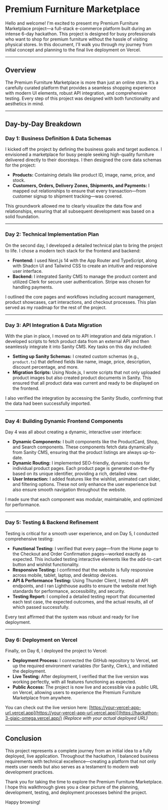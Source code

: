 # Premium Furniture Marketplace

Hello and welcome! I'm excited to present my Premium Furniture Marketplace project—a full-stack e-commerce platform built during an intense 6-day hackathon. This project is designed for busy professionals who want to shop for premium furniture without the hassle of visiting physical stores. In this document, I'll walk you through my journey from initial concept and planning to the final live deployment on Vercel.

---

## Overview

The Premium Furniture Marketplace is more than just an online store. It’s a carefully curated platform that provides a seamless shopping experience with modern UI elements, robust API integration, and comprehensive testing. Every step of this project was designed with both functionality and aesthetics in mind.

---

## Day-by-Day Breakdown

### **Day 1: Business Definition & Data Schemas**

I kicked off the project by defining the business goals and target audience. I envisioned a marketplace for busy people seeking high-quality furniture delivered directly to their doorsteps. I then designed the core data schemas for the project:

- **Products:** Containing details like product ID, image, name, price, and stock.
- **Customers, Orders, Delivery Zones, Shipments, and Payments:** I mapped out relationships to ensure that every transaction—from customer signup to shipment tracking—was covered.

This groundwork allowed me to clearly visualize the data flow and relationships, ensuring that all subsequent development was based on a solid foundation.

---

### **Day 2: Technical Implementation Plan**

On the second day, I developed a detailed technical plan to bring the project to life. I chose a modern tech stack for the frontend and backend:

- **Frontend:** I used Next.js 14 with the App Router and TypeScript, along with Shadcn UI and Tailwind CSS to create an intuitive and responsive user interface.
- **Backend:** I integrated Sanity CMS to manage the product content and utilized Clerk for secure user authentication. Stripe was chosen for handling payments.

I outlined the core pages and workflows including account management, product showcases, cart interactions, and checkout processes. This plan served as my roadmap for the rest of the project.

---

### **Day 3: API Integration & Data Migration**

With the plan in place, I moved on to API integration and data migration. I developed scripts to fetch product data from an external API and then seamlessly integrate it into Sanity CMS. Key tasks on this day included:

- **Setting up Sanity Schemas:** I created custom schemas (e.g., `product.ts`) that defined fields like name, image, price, description, discount percentage, and more.
- **Migration Scripts:** Using Node.js, I wrote scripts that not only uploaded product images but also created product documents in Sanity. This ensured that all product data was current and ready to be displayed on the frontend.

I also verified the integration by accessing the Sanity Studio, confirming that the data had been successfully imported.

---

### **Day 4: Building Dynamic Frontend Components**

Day 4 was all about creating a dynamic, interactive user interface:

- **Dynamic Components:** I built components like the ProductCard, Shop, and Search components. These components fetch data dynamically from Sanity CMS, ensuring that the product listings are always up-to-date.
- **Dynamic Routing:** I implemented SEO-friendly, dynamic routes for individual product pages. Each product page is generated on-the-fly based on its unique identifier, providing a rich, detailed view.
- **User Interaction:** I added features like the wishlist, animated cart slider, and filtering options. These not only enhance the user experience but also ensure smooth navigation throughout the website.

I made sure that each component was modular, maintainable, and optimized for performance.

---

### **Day 5: Testing & Backend Refinement**

Testing is critical for a smooth user experience, and on Day 5, I conducted comprehensive testing:

- **Functional Testing:** I verified that every page—from the Home page to the Checkout and Order Confirmation pages—worked exactly as expected. This included testing interactive elements like the add-to-cart button and wishlist functionality.
- **Responsive Testing:** I confirmed that the website is fully responsive across mobile, tablet, laptop, and desktop devices.
- **API & Performance Testing:** Using Thunder Client, I tested all API endpoints, and I ran Lighthouse audits to ensure the website met high standards for performance, accessibility, and security.
- **Testing Report:** I compiled a detailed testing report that documented each test case, the expected outcomes, and the actual results, all of which passed successfully.

Every test affirmed that the system was robust and ready for live deployment.

---

### **Day 6: Deployment on Vercel**

Finally, on Day 6, I deployed the project to Vercel:

- **Deployment Process:** I connected the GitHub repository to Vercel, set up the required environment variables (for Sanity, Clerk.), and initiated the deployment.
- **Live Testing:** After deployment, I verified that the live version was working perfectly, with all features functioning as expected.
- **Public Access:** The project is now live and accessible via a public URL on Vercel, allowing users to experience the Premium Furniture Marketplace from anywhere.

You can check out the live version here: [https://your-vercel-app-url.vercel.app](https://your-vercel-app-url.vercel.app)](https://hackathon-3-giaic-omega.vercel.app/) *(Replace with your actual deployed URL)*

---

## Conclusion

This project represents a complete journey from an initial idea to a fully deployed, live application. Throughout the hackathon, I balanced business requirements with technical excellence—creating a platform that not only meets user needs but also serves as a testament to modern web development practices.

Thank you for taking the time to explore the Premium Furniture Marketplace. I hope this walkthrough gives you a clear picture of the planning, development, testing, and deployment processes behind the project.

Happy browsing!
